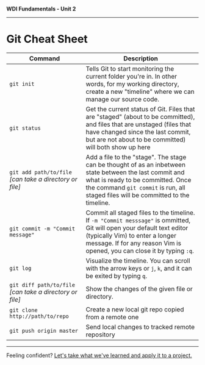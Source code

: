 **WDI Fundamentals - Unit 2**

---

# Git Cheat Sheet

Command | Description
---|---
`git init` | Tells Git to start monitoring the current folder you're in. In other words, for my working directory, create a new "timeline" where we can manage our source code.
`git status` | Get the current status of Git. Files that are "staged" (about to be committed), and files that are unstaged (files that have changed since the last commit, but are not about to be committed) will both show up here
`git add path/to/file` _[can take a directory or file]_ | Add a file to the "stage". The stage can be thought of as an inbetween state between the last commit and what is ready to be committed. Once the command `git commit` is run, all staged files will be committed to the timeline.
`git commit -m "Commit message"` | Commit all staged files to the timeline. If `-m "Commit messsage"` is ommitted, Git will open your default text editor (typically Vim) to enter a longer message. If for any reason Vim is opened, you can close it by typing `:q`.
`git log` | Visualize the timeline. You can scroll with the arrow keys or `j`, `k`, and it can be exited by typing `q`.
`git diff path/to/file` _[can take a directory or file]_ | Show the changes of the given file or directory.
`git clone http://path/to/repo` | Create a new local git repo copied from a remote one
`git push origin master` | Send local changes to tracked remote repository

---



Feeling confident? [Let's take what we've learned and apply it to a project.](08_assessment.md)
